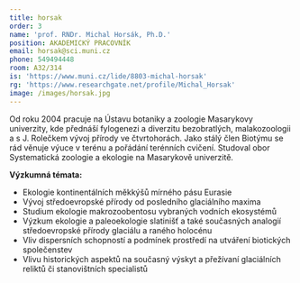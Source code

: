```yaml
---
title: horsak
order: 3
name: 'prof. RNDr. Michal Horsák, Ph.D.'
position: AKADEMICKÝ PRACOVNÍK
email: horsak@sci.muni.cz
phone: 549494448
room: A32/314
is: 'https://www.muni.cz/lide/8803-michal-horsak'
rg: 'https://www.researchgate.net/profile/Michal_Horsak'
image: /images/horsak.jpg
---
```

Od roku 2004 pracuje na Ústavu botaniky a zoologie Masarykovy univerzity, kde přednáší fylogenezi
 a diverzitu bezobratlých, malakozoologii a s J. Rolečkem vývoj přírody ve čtvrtohorách. Jako stálý člen
 Biotýmu se rád věnuje výuce v terénu a pořádání terénních cvičení. Studoval obor Systematická
 zoologie a ekologie na Masarykově univerzitě.

**Výzkumná témata:**

* Ekologie kontinentálních měkkýšů mírného pásu Eurasie
* Vývoj středoevropské přírody od posledního glaciálního maxima
* Studium ekologie makrozoobentosu vybraných vodních ekosystémů
* Výzkum ekologie a paleoekologie slatinišť a také současných analogií středoevropské přírody
  glaciálu a raného holocénu
* Vliv dispersních schopností a podmínek prostředí na utváření biotických společenstev
* Vlivu historických aspektů na současný výskyt a přežívaní glaciálních reliktů či stanovištních
  specialistů
